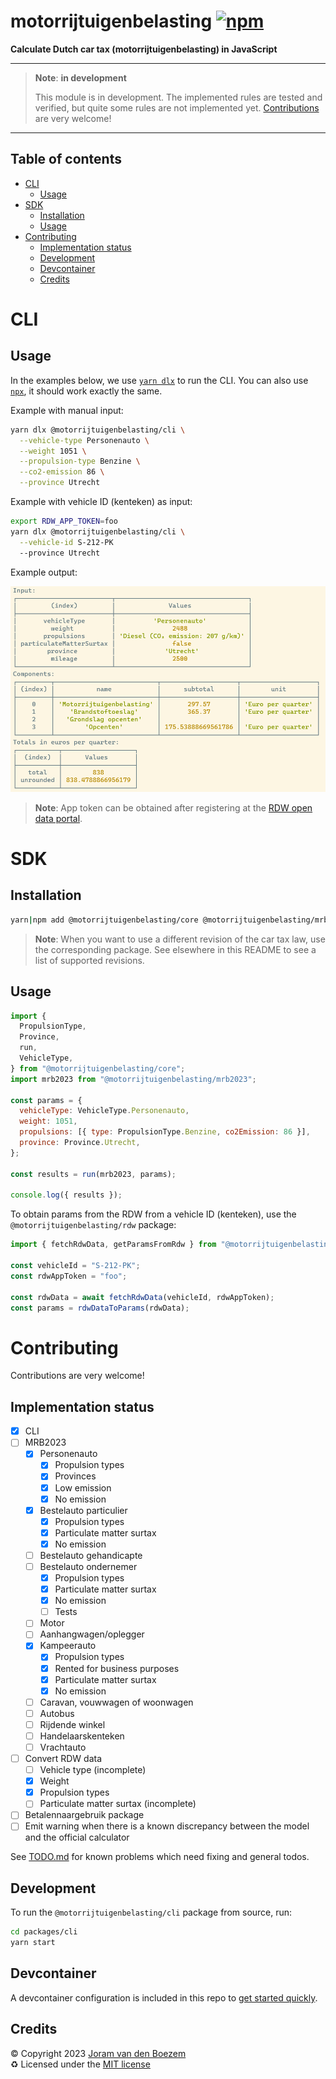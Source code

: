 # motorrijtuigenbelasting [![npm](https://img.shields.io/npm/v/@motorrijtuigenbelasting/cli)](https://www.npmjs.com/package/@motorrijtuigenbelasting/cli)

**Calculate Dutch car tax (motorrijtuigenbelasting) in JavaScript**

---

> **Note**: **in development**
>
> This module is in development. The implemented rules are tested and verified,
> but quite some rules are not implemented yet. [Contributions](#development)
> are very welcome!

---

## Table of contents

<!-- START doctoc generated TOC please keep comment here to allow auto update -->
<!-- DON'T EDIT THIS SECTION, INSTEAD RE-RUN doctoc TO UPDATE -->

- [CLI](#cli)
  - [Usage](#usage)
- [SDK](#sdk)
  - [Installation](#installation)
  - [Usage](#usage-1)
- [Contributing](#contributing)
  - [Implementation status](#implementation-status)
  - [Development](#development)
  - [Devcontainer](#devcontainer)
  - [Credits](#credits)

<!-- END doctoc generated TOC please keep comment here to allow auto update -->

# CLI

## Usage

In the examples below, we use [`yarn dlx`](https://yarnpkg.com/cli/dlx) to run
the CLI. You can also use [`npx`](https://docs.npmjs.com/cli/v9/commands/npx),
it should work exactly the same.

Example with manual input:

```bash
yarn dlx @motorrijtuigenbelasting/cli \
  --vehicle-type Personenauto \
  --weight 1051 \
  --propulsion-type Benzine \
  --co2-emission 86 \
  --province Utrecht
```

Example with vehicle ID (kenteken) as input:

```bash
export RDW_APP_TOKEN=foo
yarn dlx @motorrijtuigenbelasting/cli \
  --vehicle-id S-212-PK
  --province Utrecht
```

Example output:

![Example CLI output](cli.png)

> **Note**: App token can be obtained after registering at the
> [RDW open data portal](https://opendata.rdw.nl/signup).

# SDK

## Installation

```bash
yarn|npm add @motorrijtuigenbelasting/core @motorrijtuigenbelasting/mrb2023
```

> **Note**: When you want to use a different revision of the car tax law, use
> the corresponding package. See elsewhere in this README to see a list of
> supported revisions.

## Usage

```js
import {
  PropulsionType,
  Province,
  run,
  VehicleType,
} from "@motorrijtuigenbelasting/core";
import mrb2023 from "@motorrijtuigenbelasting/mrb2023";

const params = {
  vehicleType: VehicleType.Personenauto,
  weight: 1051,
  propulsions: [{ type: PropulsionType.Benzine, co2Emission: 86 }],
  province: Province.Utrecht,
};

const results = run(mrb2023, params);

console.log({ results });
```

To obtain params from the RDW from a vehicle ID (kenteken), use the
`@motorrijtuigenbelasting/rdw` package:

```js
import { fetchRdwData, getParamsFromRdw } from "@motorrijtuigenbelasting/rdw";

const vehicleId = "S-212-PK";
const rdwAppToken = "foo";

const rdwData = await fetchRdwData(vehicleId, rdwAppToken);
const params = rdwDataToParams(rdwData);
```

# Contributing

Contributions are very welcome!

## Implementation status

- [x] CLI
- [ ] MRB2023
  - [x] Personenauto
    - [x] Propulsion types
    - [x] Provinces
    - [x] Low emission
    - [x] No emission
  - [x] Bestelauto particulier
    - [x] Propulsion types
    - [x] Particulate matter surtax
    - [x] No emission
  - [ ] Bestelauto gehandicapte
  - [ ] Bestelauto ondernemer
    - [x] Propulsion types
    - [x] Particulate matter surtax
    - [x] No emission
    - [ ] Tests
  - [ ] Motor
  - [ ] Aanhangwagen/oplegger
  - [x] Kampeerauto
    - [x] Propulsion types
    - [x] Rented for business purposes
    - [x] Particulate matter surtax
    - [x] No emission
  - [ ] Caravan, vouwwagen of woonwagen
  - [ ] Autobus
  - [ ] Rijdende winkel
  - [ ] Handelaarskenteken
  - [ ] Vrachtauto
- [ ] Convert RDW data
  - [ ] Vehicle type (incomplete)
  - [x] Weight
  - [x] Propulsion types
  - [ ] Particulate matter surtax (incomplete)
- [ ] Betalennaargebruik package
- [ ] Emit warning when there is a known discrepancy between the model and the
      official calculator

See [TODO.md](TODO.md) for known problems which need fixing and general todos.

## Development

To run the `@motorrijtuigenbelasting/cli` package from source, run:

```bash
cd packages/cli
yarn start
```

## Devcontainer

A devcontainer configuration is included in this repo to
[get started quickly](https://code.visualstudio.com/docs/remote/containers#_quick-start-open-an-existing-folder-in-a-container).

## Credits

©️ Copyright 2023 [Joram van den Boezem](https://joram.dev)  
♻️ Licensed under the [MIT license](LICENSE)
